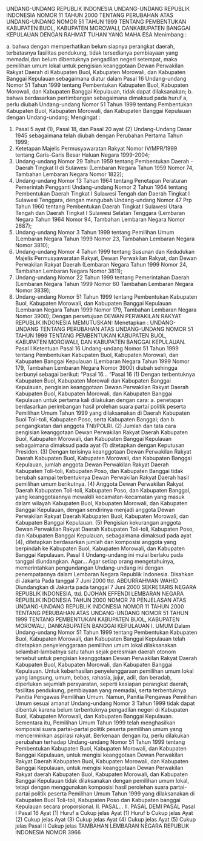  UNDANG-UNDANG REPUBLIK INDONESIA UNDANG-UNDANG REPUBLIK INDONESIA NOMOR 11 TAHUN 2000 TENTANG PERUBAHAN ATAS UNDANG-UNDANG NOMOR 51 TAHUN 1999 TENTANG PEMBENTUKAN KABUPATEN BUOL, KABUPATEN MOROWALI, DANKABUPATEN BANGGAI KEPULAUAN
DENGAN RAHMAT TUHAN YANG MAHA ESA
Menimbang :

a. bahwa dengan memperhatikan belum siapnya perangkat daerah, terbatasnya fasilitas pendukung, tidak tersedianya pembiayaan yang memadai,dan belum dibentuknya pengadilan negeri setempat, maka pemilihan umum lokal untuk pengisian keanggotaan Dewan Perwakilan Rakyat Daerah di Kabupaten Buol, Kabupaten Morowali, dan Kabupaten Banggai Kepulauan sebagaimana diatur dalam Pasal 16 Undang-undang Nomor 51 Tahun 1999 tentang Pembentukan Kabupaten Buol, Kabupaten Morowali, dan Kabupaten Banggai Kepulauan, tidak dapat dilaksanakan;
b. bahwa berdasarkan pertimbangan sebagaimana dimaksud pada huruf a, perlu diubah Undang-undang Nomor 51 Tahun 1999 tentang Pembentukan Kabupaten Buol, Kabupaten Morowali, dan Kabupaten Banggai Kepulauan dengan Undang-undang;
Mengingat :

1. Pasal 5 ayat (1), Pasal 18, dan Pasal 20 ayat (2) Undang-Undang Dasar 1945 sebagaimana telah diubah dengan Perubahan Pertama Tahun 1999;
2. Ketetapan Majelis Permusyawaratan Rakyat Nomor IV/MPR/1999 tentang Garis-Garis Besar Haluan Negara 1999-2004;
3. Undang-undang Nomor 29 Tahun 1959 tentang Pembentukan Daerah -Daerah Tingkat II di Sulawesi (Lembaran Negara Tahun 1959 Nomor 74, Tambahan Lembaran Negara Nomor 1822);
4. Undang-undang Nomor 13 Tahun 1964 tentang Penetapan Peraturan Pemerintah Pengganti Undang-undang Nomor 2 Tahun 1964 tentang Pembentukan Daerah Tingkat I Sulawesi Tengah dan Daerah Tingkat I Sulawesi Tenggara, dengan mengubah Undang-undang Nomor 47 Prp Tahun 1960 tentang Pembentukan Daerah Tingkat I Sulawesi Utara Tengah dan Daerah Tingkat I Sulawesi Selatan Tenggara (Lembaran Negara Tahun 1964 Nomor 94, Tambahan Lembaran Negara Nomor 2687);
5. Undang-undang Nomor 3 Tahun 1999 tentang Pemilihan Umum (Lembaran Negara Tahun 1999 Nomor 23, Tambahan Lembaran Negara Nomor 3810);
6. Undang-undang Nomor 4 Tahun 1999 tentang Susunan dan Kedudukan Majelis Permusyawaratan Rakyat, Dewan Perwakilan Rakyat, dan Dewan Perwakilan Rakyat Daerah (Lembaran Negara Tahun 1999 Nomor 24, Tambahan Lembaran Negara Nomor 3811);
7. Undang-undang Nomor 22 Tahun 1999 tentang Pemerintahan Daerah (Lembaran Negara Tahun 1999 Nomor 60 Tambahan Lembaran Negara Nomor 3839);
8. Undang-undang Nomor 51 Tahun 1999 tentang Pembentukan Kabupaten Buol, Kabupaten Morowali, dan Kabupaten Banggai Kepulauan (Lembaran Negara Tahun 1999 Nomor 179, Tambahan Lembaran Negara Nomor 3900); Dengan persetujuan DEWAN PERWAKILAN RAKYAT REPUBLIK INDONESIA
MEMUTUSKAN:
 Menetapkan : UNDANG-UNDANG TENTANG PERUBAHAN ATAS UNDANG-UNDANG NOMOR 51 TAHUN 1999 TENTANG PEMBENTUKAN KABUPATEN BUOL, KABUPATEN MOROWALI, DAN KABUPATEN BANGGAI KEPULAUAN.
Pasal I
Ketentuan Pasal 16 Undang-undang Nomor 51 Tahun 1999 tentang Pembentukan Kabupaten Buol, Kabupaten Morowali, dan Kabupaten Banggai Kepulauan (Lembaran Negara Tahun 1999 Nomor 179, Tambahan Lembaran Negara Nomor 3900) diubah sehingga berbunyi sebagai berikut: “Pasal 16... “Pasal 16 (1) Dengan terbentuknya Kabupaten Buol, Kabupaten Morowali dan Kabupaten Banggai Kepulauan, pengisian keanggotaan Dewan Perwakilan Rakyat Daerah Kabupaten Buol, Kabupaten Morowali, dan Kabupaten Banggai Kepulauan untuk pertama kali dilakukan dengan cara:
a. penetapan berdasarkan perimbangan hasil prolehan suara partai politik peserta Pemilihan Umum Tahun 1999 yang dilaksanakan di Daerah Kabupaten Buol Toli-toli, Kabupaten Poso, serta Kabupaten Banggai; dan
b. pengangkatan dari anggota TNI/POLRI.
(2) Jumlah dan tata cara pengisian keanggotaan Dewan Perwakilan Rakyat Daerah Kabupaten Buol, Kabupaten Morowali, dan Kabupaten Banggai Kepulauan sebagaimana dimaksud pada ayat (1) ditetapkan dengan Keputusan Presiden.
(3) Dengan terisinya keanggotaan Dewan Perwakilan Rakyat Daerah Kabupaten Buol, Kabupaten Morowali, dan Kabupaten Banggai Kepulauan, jumlah anggota Dewan Perwakilan Rakyat Daerah Kabupaten Toli-toli, Kabupaten Poso, dan Kabupaten Banggai tidak berubah sampai terbentuknya Dewan Perwakilan Rakyat Daerah hasil pemilihan umum berikutnya.
(4) Anggota Dewan Perwakilan Rakyat Daerah Kabupaten Toli-toli, Kabupaten Poso, dan Kabupaten Banggai, yang keanggotaannya mewakili kecamatan-kecamatan yang masuk dalam wilayah Kabupaten Buol, Kabupaten Morowali, dan Kabupaten Banggai Kepulauan, dengan sendirinya menjadi anggota Dewan Perwakilan Rakyat Daerah Kabupaten Buol, Kabupaten Morowali, dan Kabupaten Banggai Kepulauan.
(5) Pengisian kekurangan anggota Dewan Perwakilan Rakyat Daerah Kabupaten Toli-toli, Kabupaten Poso, dan Kabupaten Banggai Kepulauan, sebagaimana dimaksud pada ayat (4), ditetapkan berdasarkan jumlah dan komposisi anggota yang berpindah ke Kabupaten Buol, Kabupaten Morowali, dan Kabupaten Banggai Kepulauan.
Pasal II
Undang-undang ini mulai berlaku pada tanggal diundangkan. Agar...
Agar setiap orang mengetahuinya, memerintahkan pengundangan Undang-undang ini dengan penempatannya dalam Lembaran Negara Republik Indonesia. Disahkan di Jakarta Pada tanggal 7 Juni 2000 ttd. ABDURRAHMAN WAHID Diundangkan di Jakarta pada tanggal 7 Juni 2000 SEKRETARIS NEGARA REPUBLIK INDONESIA, ttd. DJOHAN EFFENDI LEMBARAN NEGARA REPUBLIK INDONESIA TAHUN 2000 NOMOR 78 PENJELASAN ATAS UNDANG-UNDANG REPUBLIK INDONESIA NOMOR 11 TAHUN 2000 TENTANG PERUBAHAN ATAS UNDANG-UNDANG NOMOR 51 TAHUN 1999 TENTANG PEMBENTUKAN KABUPATEN BUOL, KABUPATEN MOROWALI, DANKABUPATEN BANGGAI KEPULAUAN I. UMUM Dalam Undang-undang Nomor 51 Tahun 1999 tentang Pembentukan Kabupaten Buol, Kabupaten Morowali, dan Kabupaten Banggai Kepulauan telah ditetapkan penyelenggaraan pemilihan umum lokal dilaksanakan selambat-lambatnya satu tahun sejak peresmian daerah otonom tersebut untuk pengisian keanggotaan Dewan Perwakilan Rakyat Daerah Kabupaten Buol, Kabupaten Morowali, dan Kabupaten Banggai Kepulauan. Untuk keberhasilan penyelenggaraan pemilihan umum lokal yang langsung, umum, bebas, rahasia, jujur, adil, dan beradab, diperlukan sejumlah persyaratan, seperti kesiapan perangkat daerah, fasilitas pendukung, pembiayaan yang memadai, serta terbentuknya Panitia Pengawas Pemilihan Umum. Namun, Panitia Pengawas Pemilihan Umum sesuai amanat Undang-undang Nomor 3 Tahun 1999 tidak dapat dibentuk karena belum terbentuknya pengadilan negeri di Kabupaten Buol, Kabupaten Morowali, dan Kabupaten Banggai Kepulauan. Sementara itu, Pemilihan Umum Tahun 1999 telah menghasilkan komposisi suara partai-partai politik peserta pemilihan umum yang mencerminkan aspirasi rakyat. Berkenaan dengan itu, perlu dilakukan perubahan terhadap Undang-undang Nomor 51 Tahun 1999 tentang Pembentukan Kabupaten Buol, Kabupaten Morowali, dan Kabupaten Banggai Kepulauan, untuk mengisi keanggotaan Dewan Perwakilan Rakyat Daerah Kabupaten Buol, Kabupaten Morowali, dan Kabupaten Banggai Kepulauan, untuk mengisi keanggotaan Dewan Perwakilan Rakyat daerah Kabupaten Buol, Kabupaten Morowali, dan Kabupaten Banggai Kepulauan tidak dilaksanakan dengan pemilihan umum lokal, tetapi dengan menggunakan komposisi hasil perolehan suara partai-partai politik peserta Pemilihan Umum Tahun 1999 yang dilaksanakan di Kabupaten Buol Toli-toli, Kabupaten Poso dan Kabupaten banggai Kepulauan secara proporsional. II. PASAL... II. PASAL DEMI PASAL
Pasal I
Pasal 16
Ayat (1) Huruf a Cukup jelas Ayat (1) Huruf b Cukup jelas Ayat (2) Cukup jelas Ayat (3) Cukup jelas Ayat (4) Cukup jelas Ayat (5) Cukup jelas
Pasal II
Cukup jelas TAMBAHAN LEMBARAN NEGARA REPUBLIK INDONESIA NOMOR 3966